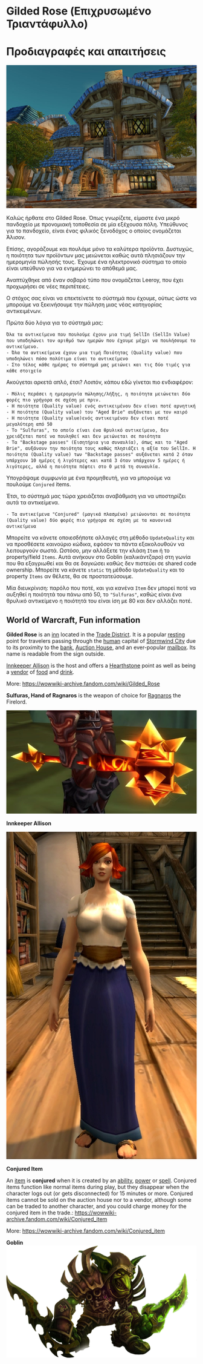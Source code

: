 Gilded Rose (Επιχρυσωμένο Τριαντάφυλλο) 
======================================

Προδιαγραφές και απαιτήσεις
======================================

![The_Gilded_Rose](img/The_Gilded_Rose.jpg)

Kαλώς ήρθατε στο Gilded Rose. Όπως γνωρίζετε, είμαστε ένα μικρό πανδοχείο με προνομιακή τοποθεσία σε μία εξέχουσα πόλη. Υπεύθυνος για το πανδοχείο, είναι ένας φιλικός ξενοδόχος ο οποίος ονομάζεται Άλισον. 

Επίσης, αγοράζουμε και πουλάμε μόνο τα καλύτερα προϊόντα.
Δυστυχώς, η ποιότητα των προϊόντων μας μειώνεται καθώς αυτά πλησιάζουν την ημερομηνία πώλησής τους. Έχουμε ένα ηλεκτρονικό σύστημα το οποίο είναι υπεύθυνο για να ενημερώνει το απόθεμά μας.

Αναπτύχθηκε από έναν σοβαρό τύπο που ονομάζεται Leeroy, που έχει προχωρήσει σε νέες περιπέτειες. 

Ο στόχος σας είναι να επεκτείνετε το σύστημά που έχουμε, ούτως ώστε να μπορούμε να ξεκινήσουμε την πώληση μιας νέας κατηγορίας αντικειμένων. 

Πρώτα δύο λόγια για το σύστημά μας:

	Όλα τα αντικείμενα που πουλούμε έχουν μια τιμή SellIn (SellIn Value) που υποδηλώνει τον αριθμό των ημερών που έχουμε μέχρι να πουλήσουμε το αντικείμενο.
	- Όλα τα αντικείμενα έχουν μια τιμή Ποιότητας (Quality value) που υποδηλώνει πόσο πολύτιμο είναι το αντικείμενο
	- Στο τέλος κάθε ημέρας το σύστημά μας μειώνει και τις δύο τιμές για κάθε στοιχείο

Ακούγεται αρκετά απλό, έτσι? Λοιπόν, κάπου εδώ γίνεται πιο ενδιαφέρον:

	- Μόλις περάσει η ημερομηνία πώλησης/λήξης, η ποιότητα μειώνεται δύο φορές πιο γρήγορα σε σχέση με πριν.
	- Η ποιότητα (Quality value) ενός αντικειμένου δεν είναι ποτέ αρνητική
	- Η ποιότητα (Quality value) του "Aged Brie" αυξάνεται με τον καιρό
	- Η ποιότητα (Quality value)ενός αντικειμένου δεν είναι ποτέ μεγαλύτερη από 50
	- Το "Sulfuras", το οποίο είναι ένα θρυλικό αντικείμενο, δεν χρειάζεται ποτέ να πουληθεί και δεν μειώνεται σε ποιότητα
	- Τα "Backstage passes" (Εισητήρια για συναυλία), όπως και το "Aged Brie", αυξάνουν την ποιότητα τους καθώς πλησιάζει η αξία του SellIn. Η ποιότητα (Quality value) των "Backstage passes" αυξάνεται κατά 2 όταν υπάρχουν 10 ημέρες ή λιγότερες και κατά 3 όταν υπάρχουν 5 ημέρες ή λιγότερες, αλλά η ποιότητα πέφτει στο 0 μετά τη συναυλία.

Υπογράψαμε συμφωνία με ένα προμηθευτή, για να μπορούμε να πουλούμε `Conjured` items. 

Έτσι, το σύστημά μας τώρα χρειάζεται αναβάθμιση για να υποστηρίζει αυτά τα αντικείμενα.

	- Τα αντικείμενα "Conjured" (μαγικά πλασμένα) μειώνονται σε ποιότητα (Quality value) δύο φορές πιο γρήγορα σε σχέση με τα κανονικά αντικείμενα

Μπορείτε να κάνετε οποιεσδήποτε αλλαγές στη μέθοδο `UpdateQuality` και να προσθέσετε καινούριο κώδικα, εφόσον τα πάντα εξακολουθούν να λειτουργούν σωστά. Ωστόσο, μην αλλάξετε την κλάση `Item` ή το property/field `Items`.  Αυτά ανήκουν στο Goblin (καλικάντζαρο) στη γωνία που θα εξαγριωθεί και θα σε δαγκώσει καθώς δεν πιστεύει σε shared code ownership. Μπορείτε να κάνετε `static` τη μέθοδο `UpdateQuality` και το property `Items` αν θέλετε, θα σε προστατεύσουμε.

Μία διευκρίνιση: παρόλο που ποτέ, και για κανένα `Item`  δεν μπορεί ποτέ να αυξηθεί η ποιότητά του πάνω από 50, το `"Sulfuras"`, καθώς είναι ένα θρυλικό αντικείμενο η ποιότητά του είναι ίση με 80 και δεν αλλάζει ποτέ.



## World of Warcraft, Fun information

**Gilded Rose** is an [inn](https://wowwiki-archive.fandom.com/wiki/Inn) located in the [Trade District](https://wowwiki-archive.fandom.com/wiki/Trade_District). It is a popular [resting](https://wowwiki-archive.fandom.com/wiki/Rest) point for travelers passing through the [human](https://wowwiki-archive.fandom.com/wiki/Human) capital of [Stormwind City](https://wowwiki-archive.fandom.com/wiki/Stormwind_City) due to its proximity to the [bank](https://wowwiki-archive.fandom.com/wiki/Bank), [Auction House](https://wowwiki-archive.fandom.com/wiki/Auction_House), and an ever-popular [mailbox](https://wowwiki-archive.fandom.com/wiki/Mailbox). Its name is readable from the sign outside.

[Innkeeper Allison](https://wowwiki-archive.fandom.com/wiki/Innkeeper_Allison) is the host and offers a [Hearthstone](https://wowwiki-archive.fandom.com/wiki/Hearthstone) point as well as being a [vendor](https://wowwiki-archive.fandom.com/wiki/Vendor) of [food](https://wowwiki-archive.fandom.com/wiki/Food) and [drink](https://wowwiki-archive.fandom.com/wiki/Drink).

More: https://wowwiki-archive.fandom.com/wiki/Gilded_Rose

**Sulfuras, Hand of Ragnaros** is the weapon of choice for [Ragnaros](https://classic.wowhead.com/npc=11502) the Firelord.

![58851-sulfuras-hand-of-ragnaros](img/58851-sulfuras-hand-of-ragnaros.jpg)

**Innkeeper Allison**

![889397-innkeeper-allison](img/889397-innkeeper-allison.jpg)

**Conjured Item**

An [item](https://wowwiki-archive.fandom.com/wiki/Item) is **conjured** when it is created by an [ability](https://wowwiki-archive.fandom.com/wiki/Ability), [power](https://wowwiki-archive.fandom.com/wiki/Power) or [spell](https://wowwiki-archive.fandom.com/wiki/Spell). Conjured items function like normal items during play, but they disappear when the character logs out (or gets disconnected) for 15 minutes or more. Conjured items cannot be sold on the auction house nor to a vendor, although some can be traded to another character, and you could charge money for the conjured item in the trade.: https://wowwiki-archive.fandom.com/wiki/Conjured_item

More: https://wowwiki-archive.fandom.com/wiki/Conjured_item

**Goblin**![Goblin](img/Goblin.png)
